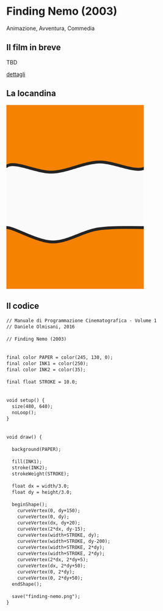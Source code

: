 # Finding Nemo (2003)

Animazione, Avventura, Commedia

## Il film in breve
TBD

[dettagli](https://www.imdb.com/title/tt0266543/)

## La locandina
<img src="finding-nemo.png"  width="360px" title="Finding Nemo">


## Il codice
```processing
// Manuale di Programmazione Cinematografica - Volume 1
// Daniele Olmisani, 2016

// Finding Nemo (2003)


final color PAPER = color(245, 130, 0);
final color INK1 = color(250);
final color INK2 = color(35);

final float STROKE = 10.0;


void setup() {
  size(480, 640);
  noLoop();
}


void draw() {
  
  background(PAPER);
  
  fill(INK1);
  stroke(INK2);
  strokeWeight(STROKE);
  
  float dx = width/3.0;
  float dy = height/3.0;

  beginShape();
    curveVertex(0, dy+150);
    curveVertex(0, dy);
    curveVertex(dx, dy+20);
    curveVertex(2*dx, dy-15);
    curveVertex(width+STROKE, dy);
    curveVertex(width+STROKE, dy-200);
    curveVertex(width+STROKE, 2*dy);
    curveVertex(width+STROKE, 2*dy);
    curveVertex(2*dx, 2*dy+5);
    curveVertex(dx, 2*dy+50);
    curveVertex(0, 2*dy);
    curveVertex(0, 2*dy+50);
  endShape();
  
  save("finding-nemo.png");
}
```
